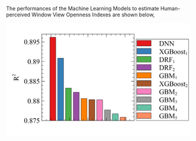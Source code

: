 The performances of the Machine Learning Models to estimate Human-perceived Window View Openness Indexes are shown below,

![PerformanceComparison](../OtherMaterials/comparisonOfPerformance.png)
